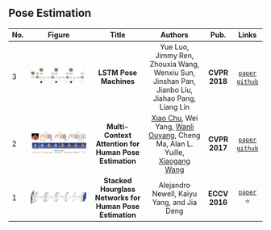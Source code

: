 ## Pose Estimation
|No. |Figure   |Title   |Authors  |Pub.  |Links|
|----|:-----:|:-----:|:-----:|:-----:|:---:|
|3|![LSTM-PM](data/LSTM-PM.png)|__LSTM Pose Machines__|Yue Luo, Jimmy Ren, Zhouxia Wang, Wenxiu Sun, Jinshan Pan, Jianbo Liu, Jiahao Pang, Liang Lin|__CVPR 2018__|[`paper`](https://arxiv.org/abs/1712.06316v3) [`github`]( https://github.com/lawy623/LSTM_Pose_Machines)|
|2|![MCA](data/MCA.png)|__Multi-Context Attention for Human Pose Estimation__|[Xiao Chu](http://www.ee.cuhk.edu.hk/~xchu/), Wei Yang, [Wanli Ouyang](http://www.ee.cuhk.edu.hk/~wlouyang/), Cheng Ma, Alan L. Yuille, [Xiaogang Wang](http://www.ee.cuhk.edu.hk/~xgwang/)|__CVPR 2017__|[`paper`](https://arxiv.org/abs/1702.07432) [`github`](https://github.com/bearpaw/pose-attention)|
|1|![Hourglass](data/Hourglass.png)|__Stacked Hourglass Networks for Human Pose Estimation__|Alejandro Newell, Kaiyu Yang, and Jia Deng|__ECCV 2016__|[`paper`](https://arxiv.org/abs/1603.06937) :star:|
